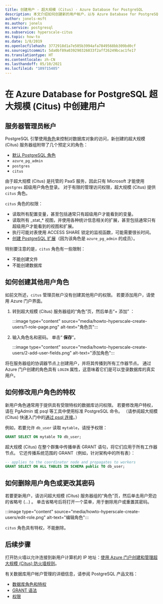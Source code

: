 ```yaml
---
title: 创建用户 - 超大规模 (Citus) - Azure Database for PostgreSQL
description: 本文介绍如何创建新的用户帐户，以与 Azure Database for PostgreSQL 超大规模 (Citus) 进行交互。
author: jonels-msft
ms.author: jonels
ms.service: postgresql
ms.subservice: hyperscale-citus
ms.topic: how-to
ms.date: 1/8/2019
ms.openlocfilehash: 3772918d1a7e505b3994afa7849568bb309bd0cf
ms.sourcegitcommit: 5da0bf89a039290326033f2aff26249bcac1fe17
ms.translationtype: HT
ms.contentlocale: zh-CN
ms.lasthandoff: 05/10/2021
ms.locfileid: "109715405"
---
```

# <a name="create-users-in-azure-database-for-postgresql---hyperscale-citus"></a>在 Azure Database for PostgreSQL 超大规模 (Citus) 中创建用户

## <a name="the-server-admin-account"></a>服务器管理员帐户

PostgreSQL 引擎使用[角色](https://www.postgresql.org/docs/current/sql-createrole.html)来控制对数据库对象的访问，新创建的超大规模 (Citus) 服务器组附带了几个预定义的角色：

* [默认 PostgreSQL 角色](https://www.postgresql.org/docs/current/default-roles.html)
* `azure_pg_admin`
* `postgres`
* `citus`

由于超大规模 (Citus) 是托管的 PaaS 服务，因此只有 Microsoft 才能使用 `postgres` 超级用户角色登录。 对于有限的管理访问权限，超大规模 (Citus) 提供 `citus` 角色。

`citus` 角色的权限：

* 读取所有配置变量，甚至包括通常只有超级用户才能看到的变量。
* 读取所有 \_stat\_\* 视图，并使用各种统计信息相关的扩展，甚至包括通常只有超级用户才能看到的视图和扩展。
* 执行可能对表使用 ACCESS SHARE 锁定的监视函数，可能需要很长时间。
* [创建 PostgreSQL 扩展](concepts-hyperscale-extensions.md)（因为该角色是 `azure_pg_admin` 的成员）。

特别要注意的是，`citus` 角色有一些限制：

* 不能创建文件
* 不能创建数据库

## <a name="how-to-create-additional-user-roles"></a>如何创建其他用户角色

如前文所述，`citus` 管理员帐户没有创建其他用户的权限。 若要添加用户，请使用 Azure 门户界面。

1. 转到超大规模 (Citus) 服务器组的“角色”页，然后单击“+ 添加” ：

   :::image type="content" source="media/howto-hyperscale-create-users/1-role-page.png" alt-text="角色页":::

2. 输入角色名和密码。 单击“ **保存**”。

   :::image type="content" source="media/howto-hyperscale-create-users/2-add-user-fields.png" alt-text="添加角色":::

将在服务器组的协调器节点上创建用户，并将其传播到所有工作器节点。 通过 Azure 门户创建的角色具有 `LOGIN` 属性，这意味着它们是可以登录数据库的真实用户。

## <a name="how-to-modify-privileges-for-user-role"></a>如何修改用户角色的特权

新用户角色通常用于提供具有受限特权的数据库访问权限。 若要修改用户特权，请在 PgAdmin 或 psql 等工具中使用标准 PostgreSQL 命令。 （请参阅超大规模 (Citus) 快速入门中的[通过 psql 连接](quickstart-create-hyperscale-portal.md#connect-to-the-database-using-psql)。）

例如，若要允许 `db_user` 读取 `mytable`，请授予权限：

```sql
GRANT SELECT ON mytable TO db_user;
```

超大规模 (Citus) 在整个群集中传播单表 GRANT 语句，将它们应用于所有工作器节点。 它还传播系统范围的 GRANT（例如，针对架构中的所有表）：

```sql
-- applies to the coordinator node and propagates to workers
GRANT SELECT ON ALL TABLES IN SCHEMA public TO db_user;
```

## <a name="how-to-delete-a-user-role-or-change-their-password"></a>如何删除用户角色或更改其密码

若要更新用户，请访问超大规模 (Citus) 服务器组的“角色”页，然后单击用户旁边的省略号 (...) 。 单击省略号后将打开一个菜单，用于删除用户或重置其密码。

   :::image type="content" source="media/howto-hyperscale-create-users/edit-role.png" alt-text="编辑角色":::

`citus` 角色具有特权，不能删除。

## <a name="next-steps"></a>后续步骤

打开防火墙以允许连接到新用户计算机的 IP 地址：[使用 Azure 门户创建和管理超大规模 (Citus) 防火墙规则](howto-hyperscale-manage-firewall-using-portal.md)。

有关数据库用户帐户管理的详细信息，请参阅 PostgreSQL 产品文档：

* [数据库角色和特权](https://www.postgresql.org/docs/current/static/user-manag.html)
* [GRANT 语法](https://www.postgresql.org/docs/current/static/sql-grant.html)
* [权限](https://www.postgresql.org/docs/current/static/ddl-priv.html)
